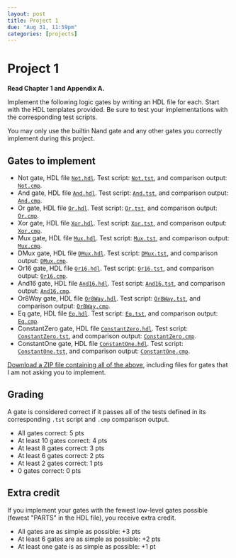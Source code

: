 ```yaml
---
layout: post
title: Project 1
due: "Aug 31, 11:59pm"
categories: [projects]
---
```


# Project 1

**Read Chapter 1 and Appendix A.**

Implement the following logic gates by writing an HDL file for each. Start with the HDL templates provided. Be sure to test your implementations with the corresponding test scripts.

You may only use the builtin Nand gate and any other gates you correctly implement during this project.

## Gates to implement

- Not gate, HDL file [`Not.hdl`](/code/project-01/Not.hdl). Test script: [`Not.tst`](/code/project-01/Not.tst), and comparison output: [`Not.cmp`](/code/project-01/Not.cmp).
- And gate, HDL file [`And.hdl`](/code/project-01/And.hdl). Test script: [`And.tst`](/code/project-01/And.tst), and comparison output: [`And.cmp`](/code/project-01/And.cmp).
- Or gate, HDL file [`Or.hdl`](/code/project-01/Or.hdl). Test script: [`Or.tst`](/code/project-01/Or.tst), and comparison output: [`Or.cmp`](/code/project-01/Or.cmp).
- Xor gate, HDL file [`Xor.hdl`](/code/project-01/Xor.hdl). Test script: [`Xor.tst`](/code/project-01/Xor.tst), and comparison output: [`Xor.cmp`](/code/project-01/Xor.cmp).
- Mux gate, HDL file [`Mux.hdl`](/code/project-01/Mux.hdl). Test script: [`Mux.tst`](/code/project-01/Mux.tst), and comparison output: [`Mux.cmp`](/code/project-01/Mux.cmp).
- DMux gate, HDL file [`DMux.hdl`](/code/project-01/DMux.hdl). Test script: [`DMux.tst`](/code/project-01/DMux.tst), and comparison output: [`DMux.cmp`](/code/project-01/DMux.cmp).
- Or16 gate, HDL file [`Or16.hdl`](/code/project-01/Or16.hdl). Test script: [`Or16.tst`](/code/project-01/Or16.tst), and comparison output: [`Or16.cmp`](/code/project-01/Or16.cmp).
- And16 gate, HDL file [`And16.hdl`](/code/project-01/And16.hdl). Test script: [`And16.tst`](/code/project-01/And16.tst), and comparison output: [`And16.cmp`](/code/project-01/And16.cmp).
- Or8Way gate, HDL file [`Or8Way.hdl`](/code/project-01/Or8Way.hdl). Test script: [`Or8Way.tst`](/code/project-01/Or8Way.tst), and comparison output: [`Or8Way.cmp`](/code/project-01/Or8Way.cmp).
- Eq gate, HDL file [`Eq.hdl`](/code/project-01/Eq.hdl). Test script: [`Eq.tst`](/code/project-01/Eq.tst), and comparison output: [`Eq.cmp`](/code/project-01/Eq.cmp).
- ConstantZero gate, HDL file [`ConstantZero.hdl`](/code/project-01/ConstantZero.hdl). Test script: [`ConstantZero.tst`](/code/project-01/ConstantZero.tst), and comparison output: [`ConstantZero.cmp`](/code/project-01/ConstantZero.cmp).
- ConstantOne gate, HDL file [`ConstantOne.hdl`](/code/project-01/ConstantOne.hdl). Test script: [`ConstantOne.tst`](/code/project-01/ConstantOne.tst), and comparison output: [`ConstantOne.cmp`](/code/project-01/ConstantOne.cmp).

[Download a ZIP file containing all of the above](/code/project-01.zip), including files for gates that I am not asking you to implement.

## Grading

A gate is considered correct if it passes all of the tests defined in its corresponding `.tst` script and `.cmp` comparison output.

- All gates correct: 5 pts
- At least 10 gates correct: 4 pts
- At least 8 gates correct: 3 pts
- At least 6 gates correct: 2 pts
- At least 2 gates correct: 1 pts
- 0 gates correct: 0 pts

## Extra credit

If you implement your gates with the fewest low-level gates possible (fewest "PARTS" in the HDL file), you receive extra credit.

- All gates are as simple as possible: +3 pts
- At least 6 gates are as simple as possible: +2 pts
- At least one gate is as simple as possible: +1 pt

